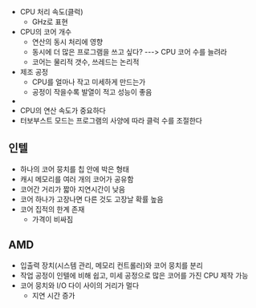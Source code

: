 * CPU 처리 속도(클럭)
	* GHz로 표현
* CPU의 코어 개수
	* 연산의 동시 처리에 영향
	* 동시에 더 많은 프로그램을 쓰고 싶다? ---> CPU 코어 수를 늘려라
	* 코어는 물리적 갯수, 쓰레드는 논리적 
* 제조 공정
	* CPU를 얼마나 작고 미세하게 만드는가
	* 공정이 작을수록 발열이 적고 성능이 좋음
* 
* CPU의 연산 속도가 중요하다
* 터보부스트 모드는 프로그램의 사양에 따라 클럭 수를 조절한다

## 인텔

* 하나의 코어 뭉치를 칩 안에 박은 형태
* 캐시 메모리를 여러 개의 코어가 공유함
* 코어간 거리가 짧아 지연시간이 낮음
* 코어 하나가 고장나면 다른 것도 고장날 확률 높음
* 코어 집적의 한계 존재
	* 가격이 비싸짐

## AMD

* 입출력 장치(시스템 관리, 메모리 컨트롤러)와 코어 뭉치를 분리
* 작업 공정이 인텔에 비해 쉽고, 미세 공정으로 많은 코어를 가진 CPU 제작 가능
* 코어 뭉치와 I/O 다이 사이의 거리가 멀다
	* 지연 시간 증가


